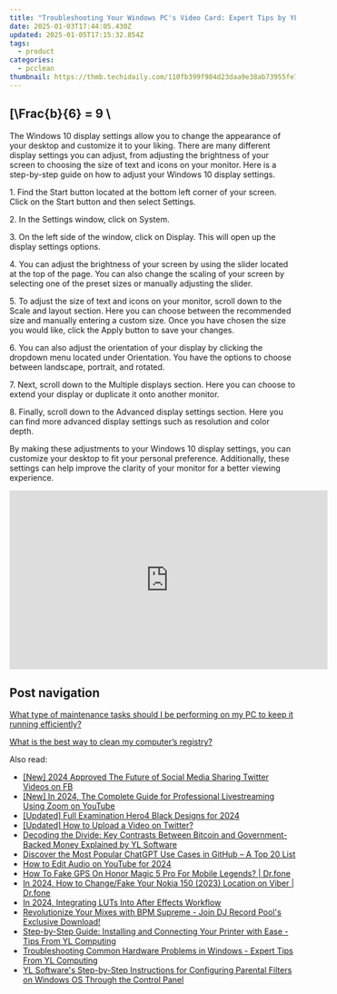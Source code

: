 ```yaml
---
title: "Troubleshooting Your Windows PC's Video Card: Expert Tips by YL Software"
date: 2025-01-03T17:44:05.430Z
updated: 2025-01-05T17:15:32.854Z
tags:
  - product
categories:
  - pcclean
thumbnail: https://thmb.techidaily.com/110fb399f984d23daa9e38ab73955fe742594ebb472c7d2e2f5c7a8871170c57.jpg
---
```


## \[\Frac{b}{6} = 9 \

The Windows 10 display settings allow you to change the appearance of your desktop and customize it to your liking. There are many different display settings you can adjust, from adjusting the brightness of your screen to choosing the size of text and icons on your monitor. Here is a step-by-step guide on how to adjust your Windows 10 display settings. 

1\. Find the Start button located at the bottom left corner of your screen. Click on the Start button and then select Settings.

2\. In the Settings window, click on System.

3\. On the left side of the window, click on Display. This will open up the display settings options. 

4\. You can adjust the brightness of your screen by using the slider located at the top of the page. You can also change the scaling of your screen by selecting one of the preset sizes or manually adjusting the slider.

5\. To adjust the size of text and icons on your monitor, scroll down to the Scale and layout section. Here you can choose between the recommended size and manually entering a custom size. Once you have chosen the size you would like, click the Apply button to save your changes.

6\. You can also adjust the orientation of your display by clicking the dropdown menu located under Orientation. You have the options to choose between landscape, portrait, and rotated.

7\. Next, scroll down to the Multiple displays section. Here you can choose to extend your display or duplicate it onto another monitor.

8\. Finally, scroll down to the Advanced display settings section. Here you can find more advanced display settings such as resolution and color depth. 

By making these adjustments to your Windows 10 display settings, you can customize your desktop to fit your personal preference. Additionally, these settings can help improve the clarity of your monitor for a better viewing experience.

<!-- affiliate ads begin -->
<iframe width="560" height="315" src="https://www.youtube.com/embed/RJNYTGHVlLc?si=lhdUUVYMVQjzHXBh" title="YouTube video player" frameborder="0" allow="accelerometer; autoplay; clipboard-write; encrypted-media; gyroscope; picture-in-picture; web-share" referrerpolicy="strict-origin-when-cross-origin" allowfullscreen></iframe>
<!-- affiliate ads end -->

## Post navigation

[What type of maintenance tasks should I be performing on my PC to keep it running efficiently?](https://tools.techidaily.com/pcclean/products/)

[What is the best way to clean my computer’s registry?](https://tools.techidaily.com/pcclean/products/)

<ins class="adsbygoogle"
     style="display:block"
     data-ad-format="autorelaxed"
     data-ad-client="ca-pub-7571918770474297"
     data-ad-slot="1223367746"></ins>

<ins class="adsbygoogle"
     style="display:block"
     data-ad-client="ca-pub-7571918770474297"
     data-ad-slot="8358498916"
     data-ad-format="auto"
     data-full-width-responsive="true"></ins>

<span class="atpl-alsoreadstyle">Also read:</span>
<div><ul>
<li><a href="https://twitter-clips.techidaily.com/new-2024-approved-the-future-of-social-media-sharing-twitter-videos-on-fb/"><u>[New] 2024 Approved The Future of Social Media Sharing Twitter Videos on FB</u></a></li>
<li><a href="https://vp-tips.techidaily.com/new-in-2024-the-complete-guide-for-professional-livestreaming-using-zoom-on-youtube/"><u>[New] In 2024, The Complete Guide for Professional Livestreaming Using Zoom on YouTube</u></a></li>
<li><a href="https://fox-http.techidaily.com/updated-full-examination-hero4-black-designs-for-2024/"><u>[Updated] Full Examination Hero4 Black Designs for 2024</u></a></li>
<li><a href="https://twitter-clips.techidaily.com/updated-how-to-upload-a-video-on-twitter/"><u>[Updated] How to Upload a Video on Twitter?</u></a></li>
<li><a href="https://discover-able.techidaily.com/decoding-the-divide-key-contrasts-between-bitcoin-and-government-backed-money-explained-by-yl-software/"><u>Decoding the Divide: Key Contrasts Between Bitcoin and Government-Backed Money Explained by YL Software</u></a></li>
<li><a href="https://tech-haven.techidaily.com/discover-the-most-popular-chatgpt-use-cases-in-github-a-top-20-list/"><u>Discover the Most Popular ChatGPT Use Cases in GitHub – A Top 20 List</u></a></li>
<li><a href="https://youtube-web.techidaily.com/o-edit-audio-on-youtube-for-2024/"><u>How to Edit Audio on YouTube for 2024</u></a></li>
<li><a href="https://fake-location.techidaily.com/how-to-fake-gps-on-honor-magic-5-pro-for-mobile-legends-drfone-by-drfone-virtual-android/"><u>How To Fake GPS On Honor Magic 5 Pro For Mobile Legends? | Dr.fone</u></a></li>
<li><a href="https://location-social.techidaily.com/in-2024-how-to-changefake-your-nokia-150-2023-location-on-viber-drfone-by-drfone-virtual-android/"><u>In 2024, How to Change/Fake Your Nokia 150 (2023) Location on Viber | Dr.fone</u></a></li>
<li><a href="https://extra-support.techidaily.com/in-2024-integrating-luts-into-after-effects-workflow/"><u>In 2024, Integrating LUTs Into After Effects Workflow</u></a></li>
<li><a href="https://discover-able.techidaily.com/revolutionize-your-mixes-with-bpm-supreme-join-dj-record-pools-exclusive-download/"><u>Revolutionize Your Mixes with BPM Supreme - Join DJ Record Pool's Exclusive Download!</u></a></li>
<li><a href="https://discover-able.techidaily.com/step-by-step-guide-installing-and-connecting-your-printer-with-ease-tips-from-yl-computing/"><u>Step-by-Step Guide: Installing and Connecting Your Printer with Ease - Tips From YL Computing</u></a></li>
<li><a href="https://discover-able.techidaily.com/troubleshooting-common-hardware-problems-in-windows-expert-tips-from-yl-computing/"><u>Troubleshooting Common Hardware Problems in Windows - Expert Tips From YL Computing</u></a></li>
<li><a href="https://discover-able.techidaily.com/yl-softwares-step-by-step-instructions-for-configuring-parental-filters-on-windows-os-through-the-control-panel/"><u>YL Software's Step-by-Step Instructions for Configuring Parental Filters on Windows OS Through the Control Panel</u></a></li>
</ul></div>

